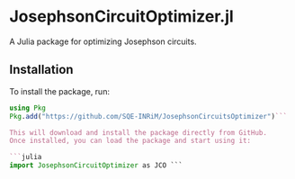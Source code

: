 # JosephsonCircuitOptimizer.jl
A Julia package for optimizing Josephson circuits.

## **Installation**

To install the package, run:

```julia
using Pkg
Pkg.add("https://github.com/SQE-INRiM/JosephsonCircuitsOptimizer")```

This will download and install the package directly from GitHub.
Once installed, you can load the package and start using it:

```julia
import JosephsonCircuitOptimizer as JCO ```